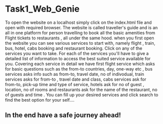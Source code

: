 # Task1_Web_Genie

To open the website on a localhost simply click on the index.html file and open with required browser. 
The website is called traveller's guide and is an all in one platform for person travelling to book all the basic amenities from Flight tickets to restaurants , all under the same hood. when you first open the website you can see various services to start with, namely flight , train, bus, hotel, cabs booking and restaurant booking. Click on any of the services you want to take. For each of the services you'll have to give a detailed list of information to access the best suited service available for you. Covering each service in detail we have first flight service which asks for basic questions such as the from-to countries, day, one-way etc , bus services asks info such as from-to, travel date, no of indivodual, train services asks for from-to , travel date and class, cabs services ask for from-to, pick-up time and type of service, hotels ask for no of guest , location, no of rooms and restaurants ask for the name of the restaurant, no of guests and time . You can fill up your desired services and click search to find the best option for your self....

## In the end have a safe journey ahead!
